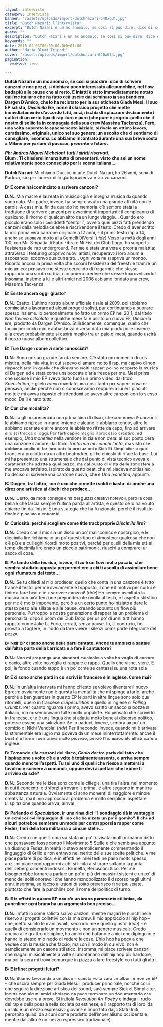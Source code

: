 ```yaml
---
layout: interviste
category: Interviste
banner: "/assets/uploads/import/dutchnazari-640x634.jpg"
title: "Dutch Nazari: l’intervista"
excerpt: "Dutch Nazari è un mc anomalo, se così si può dire: dice di scrivere canzoni e non pezzi, si dichiara poco interessato alle punchline, nel flow bada più alle pause che al resto. E infatti è stato immediatamente notato dall’mc italiano che ha fatto dell’uscire dal seminato la sua bandiera, Dargen D’Amico, che lo ha reclutato…"
quote: ""
description: "Dutch Nazari è un mc anomalo, se così si può dire: dice di scrivere canzoni e non pezzi, si dichiara poco interessato alle punchline, nel flow bada più alle pause che al resto. E infatti è stato immediatamente notato dall’mc italiano che ha fatto dell’uscire dal seminato la sua bandiera, Dargen D’Amico, che lo ha reclutato…"
keywords: ""
date: 2015-02-03T00:00:00.000+01:00
author: "Marta Blumi Tripodi"
cover: "/assets/uploads/import/dutchnazari-640x634.jpg"
pagination:
  enabled: true

---
```


[](https://hotmc.com/wp-content/uploads/2015/02/dutchnazari.jpg)

**Dutch Nazari è un mc anomalo, se così si può dire: dice di scrivere canzoni e non pezzi, si dichiara poco interessato alle punchline, nel flow bada più alle pause che al resto. E infatti è stato immediatamente notato dall’mc italiano che ha fatto dell’uscire dal seminato la sua bandiera, Dargen D’Amico, che lo ha reclutato per la sua etichetta Giada Mesi. I** **l suo EP solista, _Diecimila lire_, non è il classico progetto che mette immediatamente d’accordo tutti, anzi, rischia di spiazzare decisamente i cultori di un certo tipo di rap duro e puro (che pure è proprio quello che il nostro di solito fa in compagnia della sua crew Massima Tackenza). Però, una volta superato lo spaesamento iniziale, si rivela un ottimo lavoro, curatissimo, originale, unico nel suo genere: un ascolto che ci sentiamo di consigliare, insomma. Lo abbiamo incontrato durante una sua breve sosta a Milano per parlare di passato, presente e futuro.**

_**Ph: Andrea Miguel Micheloni, tutti i diritti riservati.**_  
**Blumi: Ti chiederei innanzitutto di presentarti, visto che sei un nome relativamente poco conosciuto per la scena italiana…**

**Dutch Nazari:** Mi chiamo Duccio, in arte Dutch Nazari, ho 26 anni, sono di Padova, sto per laurearmi in giurisprudenza e scrivo canzoni.

**B: E come hai cominciato a scrivere canzoni?**

**D.N.:** Mia madre è laureata in musicologia e insegna musica da quando sono nato. Mio padre, invece, ha sempre avuto una grande affinità con le parole. A casa mia, fin da quando ho memoria, c’è sempre stata la tradizione di scrivere canzoni per avvenimenti importanti: il compleanno di qualcuno, il ritorno di qualcun altro da un lungo viaggio… Quando ero piccolo erano solo i cosiddetti “centoni”, ovvero quei pezzi fatti prendendo canzoni dalla melodia celebre e riscrivendone il testo. Credo di aver scritto la mia prima vera canzone originale a 12 anni, e il primo testo rap a 14, anche se suonava molto alla Gemelli DiVersi! (_ride_) Verso la metà degli anni ’00, con Mr. Simpatia di Fabri Fibra e Mi Fist dei Club Dogo, ho scoperto l’esistenza del rap underground. Per me è stata una vera e propria malattia: attraverso i featuring scoprivo nuovi artisti, recuperavo i loro album e ascoltandoli scoprivo qualcun altro… Ogni volta mi si apriva un mondo. Ricordo ancora la prima volta che scoprii l’esistenza del freestyle tramite un mio amico: pensavo che stesse cercando di fregarmi e che stesse rappando una strofa scritta, non potevo credere che stesse improvvisando! Insomma, insieme a lui e altri amici nel 2006 abbiamo fondato una crew, Massima Tackenza.

**B: Esiste ancora oggi, giusto?**

**D.N.:** Esatto. L’ultimo nostro album ufficiale risale al 2009, poi abbiamo cominciato a lavorare ad alcuni progetti solisti, pur continuando a suonare spesso insieme. Io personalmente ho fatto un primo EP nel 2011, dal titolo _Non l’avevo calcolato_, e qualche mese fa è uscito un nuovo EP, _Diecimila lire_, prodotto da Dargen D’Amico. Stilisticamente, comunque, quello che faccio per conto mio è abbastanza diverso dalla mia produzione insieme alla crew: probabilmente si capirà meglio tra un paio di mesi, quando uscirà il nostro nuovo album collettivo.

**B: Tu e Dargen come vi siete conosciuti?**

**D.N.:** Sono un suo grande fan da sempre. C’è stato un momento di crisi mistica, nella mia vita, in cui sapevo di amare molto il rap, ma capivo di non rispecchiarmi in quello che dicevano molti rapper: poi ho scoperto la musica di Dargen ed è stata come una boccata d’aria fresca per me. Mesi prima che uscisse il mio EP avevo tirato fuori un primo video, dal titolo _Speculation_, e glielo avevo mandato, ma così, tanto per sapere cosa ne pensava, anche perché non ci conoscevamo neppure: a lui era piaciuto molto e mi aveva risposto chiedendomi se avevo altre canzoni con lo stesso mood. Da lì è nato tutto.

**B: Con che modalità?**

**D.N.:** Io gli ho presentato una prima idea di disco, che conteneva 9 canzoni: le abbiamo riprese in mano insieme e alcune le abbiamo tenute, altre le abbiamo scartate e altre ancora le abbiamo rifatte da capo, fino ad arrivare alle sei tracce di oggi. Per farti capire meglio il processo creativo, ad esempio, _Una monetina_ nella versione iniziale non c’era: al suo posto c’era una canzone d’amore, dal titolo _Tanto non mi manchi tanto_, ma visto che abbiamo scelto di far fare tutte le produzioni a Sick Et Simpliciter e quel brano era prodotto da un altro beatmaker, gli ho chiesto di rifare la base. Lui mi ha presentato una strumentale che dal punto di vista tecnico aveva le caratteristiche adatte a quel pezzo, ma dal punto di vista delle atmosfere a me evocava tutt’altro. Ispirato da questo beat, che mi piaceva moltissimo, ho deciso di scrivere una canzone nuova, che è _Una monetina_, appunto.

**B: Dargen, tra l’altro, non è uno che ci mette i soldi e basta: dà anche una direzione artistica ai dischi che produce…**

**D.N.:** Certo, dà molti consigli e ha dei guizzi creativi notevoli, però la cosa bella è che lascia sempre l’ultima parola all’artista, e questo ce lo ha voluto chiarire fin dall’inizio. È una strategia che ha funzionato, perché il risultato finale è piaciuto a entrambi.

**B: Curiosità: perché scegliere come title track proprio _Diecimila lire_?**

**D.N.:** Credo che il mio sia un disco un po’ malinconico e nostalgico, e le diecimila lire richiamano un po’ questo tipo di atmosfera: qualcosa che non c’è più e a cui leghi ricordi molto positivi, perché per quelli della mia età ai tempi diecimila lire erano un piccolo patrimonio, riuscivi a comprarci un sacco di cose.

**B: Parlando della tecnica, invece, il tuo è un flow molto pacato, che sembra studiato apposta per permettere a chi ti ascolta di assimilare bene ogni sfumatura del testo…**

**D.N.:** Se tu chiedi al mio producer, quello che conta in una canzone è tutto tranne il testo; per me ovviamente è l’opposto, il che è il motivo per cui lui è finito a fare beat e io a scrivere canzoni! (_ride_) Ho sempre ascoltato la musica con un’attenzione preponderante rivolta al testo, e l’aspetto stilistico per me è molto importante, perciò a un certo punto ho iniziato a dare lo stesso peso alle sillabe e alle pause, creando appunto un flow più personale. Purtroppo la nostra generazione di rapper ha un problema di personalità: dopo il boom dei Club Dogo per un po’ di anni tutti hanno rappato come Jake La Furia, serrati, senza pause. Io, al contrario, ho provato a togliere, in modo da fare vivere i silenzi come parte integrante del pezzo.

**B: Nell’EP ci sono anche delle parti cantate. Anche tu ambisci a saltare dall’altra parte della barricata e a fare il cantautore?**

**D.N.:** Non mi propongo uno standard musicale: a volte ho voglia di cantare e canto, altre volte ho voglia di rappare e rappo. Quello che viene, viene. E poi, in fondo quando rappo è un po’ come se cantassi su una nota sola.

**B: E ci sono anche parti in cui scrivi in francese e in inglese. Come mai?**

**D.N.:** In un’altra intervista mi hanno chiesto se volevo diventare il nuovo Egreen: ovviamente non è questa la mentalità che mi spinge a farlo, anche perché a ben guardare in questo EP le parti in altre lingue sono solo due ritornelli, quello in francese di _Speculation_ e quello in inglese di _Falling Crumbs_. Per quanto riguarda il primo, avevo scritto un sacco di bozze in italiano, ma mi sembravano tutte molto populiste. Ho pensato che scriverlo in francese, che è una lingua che si adatta molto bene al discorso politico, potesse essere una soluzione. Se lo traduci, invece, sembra un po’ un comizio di Nichi Vendola! (_ride_) Per il secondo, invece, quando mi è arrivata la strumentale era luglio ma pioveva da un mese ininterrottamente: anche il beat alla fine mi sembrava molto piovoso, perciò l’ho associato all’atmosfera inglese.

**B: Tornando alle canzoni del disco, _Genio dentro_ parla del fatto che l’ispirazione a volte c’è e a volte è totalmente assente, e arriva sempre quando meno te l’aspetti. Tu sei uno di quelli che riesce a mettersi a tavolino e scrivere a comando, oppure devi aspettare che le idee ti arrivino da sole?**

**D.N.:** Secondo me le idee sono come le ciliegie, una tira l’altra: nel momento in cui ti concentri e ti sforzi a trovare la prima, le altre seguono in maniera abbastanza naturale. Ovviamente ci sono momenti di maggiore e minore creatività, ma il mio approccio al problema è molto semplice: aspettare. L’ispirazione quando arriva, arriva!

**B: Parlando di _Speculation_, in una rima dici “Il sondaggio dà in vantaggio un comico/ col linguaggio di uno che ha alzato un po’ il gomito”. Il che ad alcuni potrebbe sembrare un modo per contrapporsi a rapper come Fedez, fieri della loro militanza a cinque stelle…**

**D.N.:** Credo che quella rima sia stata un po’ travisata: molti mi hanno detto che pensavano fosse contro il Movimento 5 Stelle e che sembrava appunto un dissing a Fedez. In realtà io stavo semplicemente commentando il linguaggio di Grillo e non entravo nel merito delle sue scelte politiche. A me piace parlare di politica, e in effetti nei miei testi ne parlo molto spesso; anzi, mi piace contrappormi a chi si limita a sfiorare soltanto la punta dell’iceberg concentrandosi su Brunetta, Berlusconi & co. Per me bisognerebbe tornare a parlare un po’ di più dei massimi sistemi e un po’ di meno dei soliti onorevoli che hanno monopolizzato il discorso negli ultimi anni. Insomma, se faccio allusioni di solito preferisco farle più velate, piuttosto che fare la punchline con il nome del politico di turno.

**B: E in effetti in questo EP non c’è un brano puramente stilistico, da punchline: ogni brano ha un argomento ben preciso…**

**D.N.:** Infatti io come solista scrivo canzoni, mentre magari le punchline le riservo ai progetti collettivi con la mia crew. Il mio approccio all’hip hop – che, metto subito le mani avanti, secondo me è quello giusto! (_ride_) – è quello di considerarlo un movimento e non un genere musicale. Credo ancora alle quattro discipline, ho amici che ballano e amici che dipingono e hanno lo stesso mio modo di vedere le cose. L’hip hop ha poco a che vedere con la musica che faccio, ma con il modo in cui vivo: non è semplicemente un canone stilistico. Insomma, mi piace scrivere canzoni che magari musicalmente a volte si allontanano dall’hip hop più hardcore, ma poi la sera mi trovo comunque in piazza a fare freestyle con tutti gli altri.

**B: E infine: progetti futuri?**

**D.N.:** Stiamo lavorando a un disco – questa volta sarà un album e non un EP – che uscirà sempre per Giada Mesi. Il producer principale, nonché colui che seguirà la direzione artistica del sound, sarà sempre Sick et Simpliciter. Inoltre con alcuni amici abbiamo da poco terminato un documentario che dovrebbe uscire a breve. Si intitola _Revolution Art Poetry_ e indaga il ruolo del rap e della poesia nella societá palestinese, e il rapporto tra di loro (da un lato è un mezzo espressivo giovane e importato dagli Stati Uniti, percepito quindi da alcuni come prodotto dell’imperialismo occidentale, mentre dall’altro è un mezzo espressivo tradizionale).